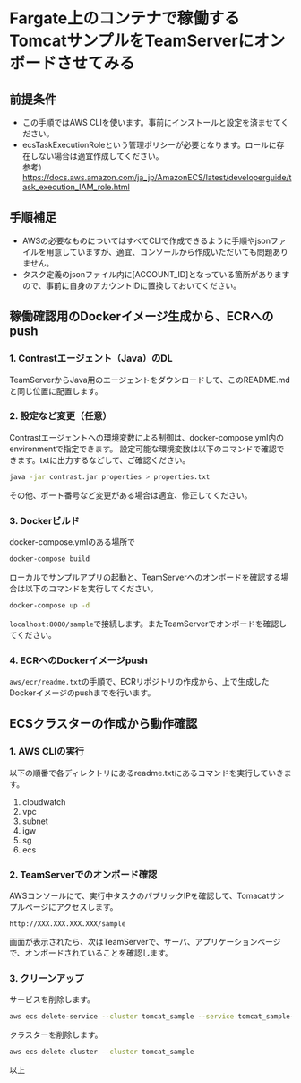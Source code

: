 # Fargate上のコンテナで稼働するTomcatサンプルをTeamServerにオンボードさせてみる

## 前提条件
- この手順ではAWS CLIを使います。事前にインストールと設定を済ませてください。
- ecsTaskExecutionRoleという管理ポリシーが必要となります。ロールに存在しない場合は適宜作成してください。  
  参考） https://docs.aws.amazon.com/ja_jp/AmazonECS/latest/developerguide/task_execution_IAM_role.html
## 手順補足
- AWSの必要なものについてはすべてCLIで作成できるように手順やjsonファイルを用意していますが、適宜、コンソールから作成いただいても問題ありません。  
- タスク定義のjsonファイル内に[ACCOUNT_ID]となっている箇所がありますので、事前に自身のアカウントIDに置換しておいてください。

## 稼働確認用のDockerイメージ生成から、ECRへのpush

### 1. Contrastエージェント（Java）のDL
TeamServerからJava用のエージェントをダウンロードして、このREADME.mdと同じ位置に配置します。

### 2. 設定など変更（任意）
Contrastエージェントへの環境変数による制御は、docker-compose.yml内のenvironmentで指定できます。
設定可能な環境変数は以下のコマンドで確認できます。txtに出力するなどして、ご確認ください。
```bash
java -jar contrast.jar properties > properties.txt
```
その他、ポート番号など変更がある場合は適宜、修正してください。

### 3. Dockerビルド
docker-compose.ymlのある場所で  
```bash
docker-compose build
```  
ローカルでサンプルアプリの起動と、TeamServerへのオンボードを確認する場合は以下のコマンドを実行してください。
```bash
docker-compose up -d
```
`localhost:8080/sample`で接続します。またTeamServerでオンボードを確認してください。
### 4. ECRへのDockerイメージpush
```aws/ecr/readme.txt```の手順で、ECRリポジトリの作成から、上で生成したDockerイメージのpushまでを行います。

## ECSクラスターの作成から動作確認

### 1. AWS CLIの実行

以下の順番で各ディレクトリにあるreadme.txtにあるコマンドを実行していきます。

1. cloudwatch
2. vpc
3. subnet
4. igw
5. sg
6. ecs

### 2. TeamServerでのオンボード確認
AWSコンソールにて、実行中タスクのパブリックIPを確認して、Tomacatサンプルページにアクセスします。
```
http://XXX.XXX.XXX.XXX/sample
```
画面が表示されたら、次はTeamServerで、サーバ、アプリケーションページで、オンボードされていることを確認します。

### 3. クリーンアップ
サービスを削除します。
```bash
aws ecs delete-service --cluster tomcat_sample --service tomcat_sample-service --force
```
クラスターを削除します。
```bash
aws ecs delete-cluster --cluster tomcat_sample
```

以上

